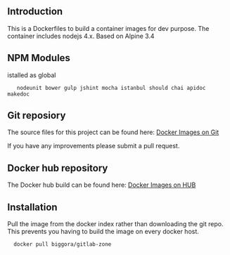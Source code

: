 ## Introduction
This is a Dockerfiles to build a container images for dev purpose. 
The container includes nodejs 4.x.
Based on Alpine 3.4

## NPM Modules
istalled as global
```
   nodeunit bower gulp jshint mocha istanbul should chai apidoc makedoc
```

## Git reposiory
The source files for this project can be found here: [Docker Images on Git](https://github.com/biggora/gitlab-zone)

If you have any improvements please submit a pull request.

## Docker hub repository
The Docker hub build can be found here: [Docker Images on HUB](https://hub.docker.com/r/biggora/gitlab-zone/)

## Installation
Pull the image from the docker index rather than downloading the git repo. 
This prevents you having to build the image on every docker host.

```
  docker pull biggora/gitlab-zone
```